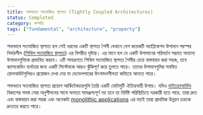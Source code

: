 ```yaml
---
title: শক্তভাবে সংযোজিত স্থাপত্য (Tightly Coupled Architectures)
status: Completed
category: সম্পত্তি
tags: ["fundamental", "architecture", "property"]
---
```


শক্তভাবে সংযোজিত স্থাপত্য হল সেই ধরনের একটি স্থাপত্য শৈলী যেখানে বেশ কয়েকটি অ্যাপ্লিকেশন উপাদান পরস্পর নির্ভরশীল
([শিথিল সংযোজিত স্থাপত্য](/bn/loosely-coupled-architecture/)) এর বিপরীত দৃষ্টান্ত।
এর মানে হল যে একটি উপাদানের পরিবর্তন সম্ভবত অন্যান্য উপাদানগুলিকে প্রভাবিত করবে।
এটি সাধারণতে শিথিল সংযোজিত স্থাপত্য শৈলীর চেয়ে বাস্তবায়ন করা সহজ,
তবে ক্যাসকেডিং ব্যর্থতার জন্য একটি সিস্টেমকে আরও ঝুঁকিপূর্ণ করে তুলতে পারে।
তাদের উপাদানগুলির সমন্বিত রোলআউটগুলিরও প্রয়োজন দেখা দেয়
যা ডেভেলপারের উৎপাদনশীলতা কমিয়েে আনতে পারে।

শক্তভাবে সংযোজিত স্থাপত্য প্রয়োগ আর্কিটেকচারগুলি তৈরি একটি মোটামুটি ঐতিহ্যবাহী উপায়।
যদিও [মাইক্রোসার্ভিস](/bn/microservices-architecture/) বিকাশের সমস্ত সেরা অনুশীলনের সাথে অগত্যা সামঞ্জস্যপূর্ণ নয় তবে
তা নির্দিষ্ট পরিস্থিতিতে দরকারী হতে পারে.
তারা দ্রুত এবং বাস্তবায়ন করা সহজ এবং
অনেকটা [monolithic applications](/bn/monolithic-apps/) এর মতই তারা প্রাথমিক উন্নয়ন চক্রকে দ্রুততর করতে পারে।

